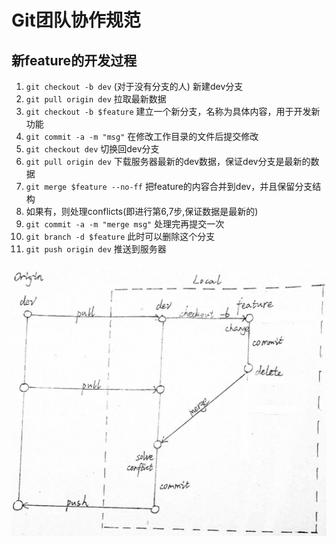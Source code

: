 # Git团队协作规范

## 新feature的开发过程

1. `git checkout -b dev` (对于没有分支的人)
    新建dev分支
2. `git pull origin dev`
    拉取最新数据
3. `git checkout -b $feature`
    建立一个新分支，名称为具体内容，用于开发新功能
4. `git commit -a -m "msg"`
    在修改工作目录的文件后提交修改
5. `git checkout dev`
    切换回dev分支
6. `git pull origin dev`
    下载服务器最新的dev数据，保证dev分支是最新的数据
7. `git merge $feature --no-ff`
    把feature的内容合并到dev，并且保留分支结构
8. 如果有，则处理conflicts(即进行第6,7步,保证数据是最新的)
9. `git commit -a -m "merge msg"`
    处理完再提交一次
10. `git branch -d $feature`
    此时可以删除这个分支
11. `git push origin dev`
    推送到服务器

![Image of Workflow](/img_20170124_203046_1485317240582.jpg)
